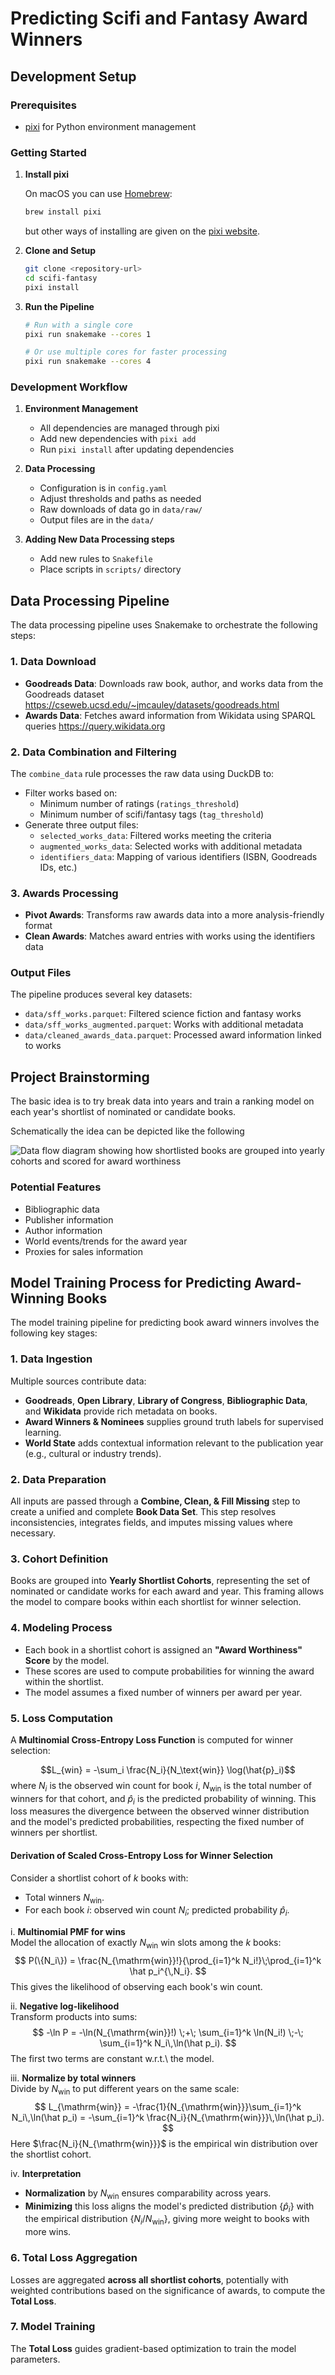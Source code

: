 # Predicting Scifi and Fantasy Award Winners

## Development Setup

### Prerequisites
- [pixi](pixi.sh) for Python environment management

### Getting Started

1. **Install pixi**

   On macOS you can use [Homebrew](brew.sh):
   ```sh
   brew install pixi
   ```
   but other ways of installing are given on the [pixi website](pixi.sh).

2. **Clone and Setup**
   ```sh
   git clone <repository-url>
   cd scifi-fantasy
   pixi install
   ```

3. **Run the Pipeline**
   ```sh
   # Run with a single core
   pixi run snakemake --cores 1

   # Or use multiple cores for faster processing
   pixi run snakemake --cores 4
   ```

### Development Workflow

1. **Environment Management**
   - All dependencies are managed through pixi
   - Add new dependencies with `pixi add`
   - Run `pixi install` after updating dependencies

2. **Data Processing**
   - Configuration is in `config.yaml`
   - Adjust thresholds and paths as needed
   - Raw downloads of data go in `data/raw/`
   - Output files are in the `data/` 

3. **Adding New Data Processing steps**
   - Add new rules to `Snakefile`
   - Place scripts in `scripts/` directory

## Data Processing Pipeline

The data processing pipeline uses Snakemake to orchestrate the following steps:

### 1. Data Download
- **Goodreads Data**: Downloads raw book, author, and works data from the Goodreads dataset <https://cseweb.ucsd.edu/~jmcauley/datasets/goodreads.html>
- **Awards Data**: Fetches award information from Wikidata using SPARQL queries <https://query.wikidata.org>

### 2. Data Combination and Filtering
The `combine_data` rule processes the raw data using DuckDB to:
- Filter works based on:
  - Minimum number of ratings (`ratings_threshold`)
  - Minimum number of scifi/fantasy tags (`tag_threshold`)
- Generate three output files:
  - `selected_works_data`: Filtered works meeting the criteria
  - `augmented_works_data`: Selected works with additional metadata
  - `identifiers_data`: Mapping of various identifiers (ISBN, Goodreads IDs, etc.)

### 3. Awards Processing
- **Pivot Awards**: Transforms raw awards data into a more analysis-friendly format
- **Clean Awards**: Matches award entries with works using the identifiers data

### Output Files
The pipeline produces several key datasets:
- `data/sff_works.parquet`: Filtered science fiction and fantasy works
- `data/sff_works_augmented.parquet`: Works with additional metadata
- `data/cleaned_awards_data.parquet`: Processed award information linked to works

## Project Brainstorming

The basic idea is to try break data into years and train a ranking model on each year's shortlist of nominated or candidate books.

Schematically the idea can be depicted like the following

![Data flow diagram showing how shortlisted books are grouped into yearly cohorts and scored for award worthiness](DataFlow.png)

### Potential Features
- Bibliographic data
- Publisher information
- Author information
- World events/trends for the award year
- Proxies for sales information

## Model Training Process for Predicting Award-Winning Books

The model training pipeline for predicting book award winners involves the following key stages:

### 1. **Data Ingestion**
Multiple sources contribute data:
- **Goodreads**, **Open Library**, **Library of Congress**, **Bibliographic Data**, and **Wikidata** provide rich metadata on books.
- **Award Winners & Nominees** supplies ground truth labels for supervised learning.
- **World State** adds contextual information relevant to the publication year (e.g., cultural or industry trends).

### 2. **Data Preparation**
All inputs are passed through a **Combine, Clean, & Fill Missing** step to create a unified and complete **Book Data Set**. This step resolves inconsistencies, integrates fields, and imputes missing values where necessary.

### 3. **Cohort Definition**
Books are grouped into **Yearly Shortlist Cohorts**, representing the set of nominated or candidate works for each award and year. This framing allows the model to compare books within each shortlist for winner selection.

### 4. **Modeling Process**
- Each book in a shortlist cohort is assigned an **"Award Worthiness" Score** by the model.
- These scores are used to compute probabilities for winning the award within the shortlist.
- The model assumes a fixed number of winners per award per year.

### 5. **Loss Computation**
A **Multinomial Cross-Entropy Loss Function** is computed for winner selection:

$$L_{win} = -\sum_i \frac{N_i}{N_\text{win}} \log(\hat{p}_i)$$
where $N_i$ is the observed win count for book $i$, $N_\text{win}$ is the total number of winners for that cohort, and $\hat{p}_i$ is the predicted probability of winning.
This loss measures the divergence between the observed winner distribution and the model's predicted probabilities, respecting the fixed number of winners per shortlist.

#### Derivation of Scaled Cross-Entropy Loss for Winner Selection

Consider a shortlist cohort of $k$ books with:
- Total winners $N_{\mathrm{win}}$.  
- For each book $i$: observed win count $N_i$; predicted probability $\hat p_i$.

i. **Multinomial PMF for wins**  
   Model the allocation of exactly $N_{\mathrm{win}}$ win slots among the $k$ books:
   $$
     P(\{N_i\})
     = \frac{N_{\mathrm{win}}!}{\prod_{i=1}^k N_i!}\;\prod_{i=1}^k \hat p_i^{\,N_i}.
   $$
   This gives the likelihood of observing each book's win count.

ii. **Negative log-likelihood**  
   Transform products into sums:
   $$
     -\ln P
     = -\ln(N_{\mathrm{win}}!) \;+\; \sum_{i=1}^k \ln(N_i!) \;-\; \sum_{i=1}^k N_i\,\ln(\hat p_i).
   $$
   The first two terms are constant w.r.t.\ the model.

iii. **Normalize by total winners**  
   Divide by $N_{\mathrm{win}}$ to put different years on the same scale:
   $$
     L_{\mathrm{win}}
     = -\frac{1}{N_{\mathrm{win}}}\sum_{i=1}^k N_i\,\ln(\hat p_i)
     = -\sum_{i=1}^k \frac{N_i}{N_{\mathrm{win}}}\,\ln(\hat p_i).
   $$
   Here $\frac{N_i}{N_{\mathrm{win}}}$ is the empirical win distribution over the shortlist cohort.

iv. **Interpretation**  
   - **Normalization** by $N_{\mathrm{win}}$ ensures comparability across years.  
   - **Minimizing** this loss aligns the model's predicted distribution $\{\hat p_i\}$ with the empirical distribution $\{N_i/N_{\mathrm{win}}\}$, giving more weight to books with more wins.

### 6. **Total Loss Aggregation**
Losses are aggregated **across all shortlist cohorts**, potentially with weighted contributions based on the significance of awards, to compute the **Total Loss**.

### 7. **Model Training**
The **Total Loss** guides gradient-based optimization to train the model parameters.